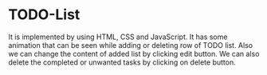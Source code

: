 # TODO-List
It is implemented by using HTML, CSS and JavaScript.
It has some animation that can be seen while adding or deleting row of TODO list.
Also we can change the content of added list by clicking edit button.
We can also delete the completed or unwanted tasks by clicking on delete button.
